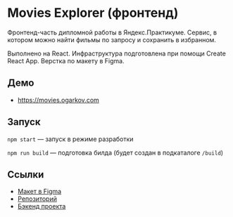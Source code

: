 # Movies Explorer (фронтенд)

Фронтенд-часть дипломной работы в Яндекс.Практикуме. Сервис, в котором можно найти фильмы по запросу и сохранить в избранном.

Выполнено на React. Инфраструктура подготовлена при помощи Create React App. Верстка по макету в Figma.

## Демо

* https://movies.ogarkov.com

## Запуск

`npm start` — запуск в режиме разработки

`npm run build` — подготовка билда (будет создан в подкаталоге `/build`)

## Ссылки

* [Макет в Figma](https://disk.yandex.ru/d/9W0W9D3cmtZpiw)
* [Репозиторий](https://github.com/d-ogarkov/movies-explorer-frontend)
* [Бэкенд проекта](https://github.com/d-ogarkov/movies-explorer-api)
